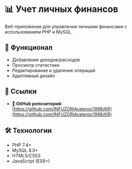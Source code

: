 # 📊 Учет личных финансов

Веб-приложение для управления личными финансами с использованием PHP и MySQL.

## 🚀 Функционал
- Добавление доходов/расходов
- Просмотр статистики
- Редактирование и удаление операций
- Адаптивный дизайн

## 🔗 Ссылки
- **📂 GitHub репозиторий:** [https://github.com/INFUZORIAvalenoc1998/KR](https://github.com/INFUZORIAvalenoc1998/KR)

## 🛠 Технологии
- PHP 7.4+
- MySQL 8.0+
- HTML5/CSS3
- JavaScript (ES6+)
